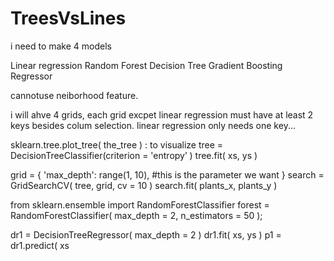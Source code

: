 # TreesVsLines

i need to make 4 models

Linear regression
Random Forest
Decision Tree
Gradient Boosting Regressor

cannotuse neiborhood feature.

i will ahve 4 grids, each grid excpet linear regression must have at least 2 keys besides colum selection.
linear regression only needs one key...

sklearn.tree.plot_tree( the_tree ) : to visualize
tree = DecisionTreeClassifier(criterion = 'entropy’ )
tree.fit( xs, ys )

grid = {
'max_depth': range(1, 10), #this is the parameter we want
}
search = GridSearchCV( tree, grid, cv = 10 )
search.fit( plants_x, plants_y )

from sklearn.ensemble import RandomForestClassifier
forest = RandomForestClassifier( max_depth = 2, n_estimators = 50 );

dr1 = DecisionTreeRegressor( max_depth = 2 )
dr1.fit( xs, ys )
p1 = dr1.predict( xs 